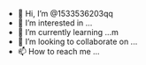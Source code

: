 - 👋 Hi, I’m @1533536203qq
- 👀 I’m interested in ...
- 🌱 I’m currently learning ...m
- 💞️ I’m looking to collaborate on ...
- 📫 How to reach me ...

<!---
1533536203qq/1533536203qq is a ✨ special ✨ repository because its `README.md` (this file) appears on your GitHub profile.
You can click the Preview link to take a look at your changes.
--->
